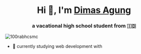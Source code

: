 <h1 align="center">Hi 👋, I'm <a href="https://Dimzr21.github.io/" target="blank">
Dimas Agung</a></h1>
<h3 align="center"> a vacational high school student from &#x1F1EE;&#x1F1E9;</h3>

<p align="left"> <img src="https://komarev.com/ghpvc/?username=Dimzr21&label=Profile%20views&color=0e75b6&style=flat" alt="100rabhcsmc" /> </p>

- 🌱 currently studying web development
   with <img top="14" height="14" src="https://upload.wikimedia.org/wikipedia/commons/thumb/2/27/PHP-logo.svg/1422px-PHP-logo.svg.png" />


<p align="center">

</p>
